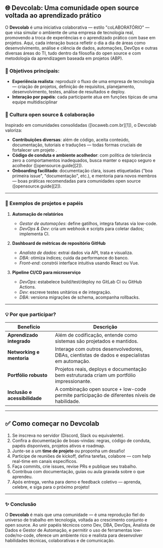 ## 🌐 Devcolab: Uma comunidade open source voltada ao aprendizado prático

O **Devcolab** é uma iniciativa colaborativa — estilo "coLABORATÓRIO" — que visa simular o ambiente de uma empresa de tecnologia real, promovendo a troca de experiências e o aprendizado prático com base em projetos. Aqui, cada interação busca refletir o dia a dia de áreas como desenvolvimento, análise e ciência de dados, automações, DevOps e outras diversas áreas do TI, tudo dentro da filosofia do open source e com metodologia da aprendizagem baseada em projetos (ABP).

### 🎯 Objetivos principais:

* **Experiência realista**: reproduzir o fluxo de uma empresa de tecnologia — criação de projetos, definição de requisitos, planejamento, desenvolvimento, testes, análise de resultados e deploy.
* **Interação por papéis**: cada participante atua em funções típicas de uma equipe multidisciplinar

### 🌱 Cultura open source & colaboração

Inspirado em comunidades consolidadas ([locaweb.com.br][1]), o Devcolab valoriza:

* **Contribuições diversas**: além de código, aceita conteúdo, documentação, tutoriais e traduções — todas formas cruciais de fortalecer um projeto .
* **Código de conduta e ambiente acolhedor**: com política de tolerância zero a comportamentos inadequados, busca manter o espaço seguro e acolhedor ([opensource.guide][2]).
* **Onboarding facilitado**: documentação clara, issues etiquetadas ("boa primeira issue", "documentação", etc.), e mentoria para novos membros — boas práticas recomendadas para comunidades open source ([opensource.guide][2]).

---

### 🧩 Exemplos de projetos e papéis

1. **Automação de relatórios**

   * *Gestor de automações*: define gatilhos, integra faturas via low-code.
   * *DevOps & Dev*: cria um webhook e scripts para coletar dados; implementa CI.
2. **Dashboard de métricas de repositório GitHub**

   * *Analista de dados*: extrai dados via API, trata e visualiza.
   * *DBA*: otimiza índices; cuida da performance do banco.
   * *Front-end*: constrói interface intuitiva usando React ou Vue.
3. **Pipeline CI/CD para microserviço**

   * *DevOps*: estabelece build/test/deploy no GitLab CI ou GitHub Actions.
   * *Dev*: escreve testes unitários e de integração.
   * *DBA*: versiona migrações de schema, acompanha rollbacks.

---

### 💡 Por que participar?

| Benefício                     | Descrição                                                                                    |
| ----------------------------- | -------------------------------------------------------------------------------------------- |
| **Aprendizado integrado**     | Além de codificação, entende como sistemas são projetados e mantidos.                        |
| **Networking e mentoria**     | Interage com outros desenvolvedores, DBAs, cientistas de dados e especialistas em automação. |
| **Portfólio robusto**         | Projetos reais, deploys e documentação bem estruturada criam um portfólio impressionante.    |
| **Inclusão e acessibilidade** | A combinação open source + low-code permite participação de diferentes níveis de habilidade. |

---

## ✅ Como começar no Devcolab

1. Se inscreva no servidor (Discord, Slack ou equivalente).
2. Confira a documentação de boas-vindas: regras, código de conduta, papéis disponíveis, projetos ativos e roadmap.
3. Junte-se a um **time de projeto** ou proponha um desafio!
4. Participe de reuniões de kickoff, defina tarefas, colabore — com help real-time em canais específicos.
5. Faça commits, crie issues, revise PRs e publique seu trabalho.
6. Contribua com documentação, guias ou aula gravada sobre o que aprendeu.
7. Após entrega, venha para demo e feedback coletivo — aprenda, celebre, e siga para o próximo projeto!

---

### ✨ Conclusão

O **Devcolab** é mais que uma comunidade — é uma reprodução fiel do universo de trabalho em tecnologia, voltada ao crescimento conjunto e open source. Ao unir papéis técnicos como Dev, DBA, DevOps, Analista de Dados e Gestor de Automação, e permitir o uso de ferramentas low-code/no-code, oferece um ambiente rico e realista para desenvolver habilidades técnicas, colaborativas e de comunicação.
